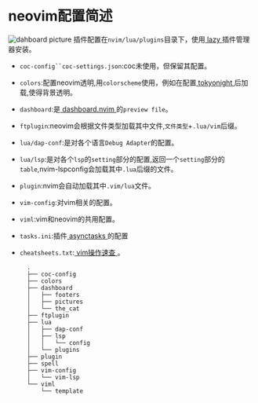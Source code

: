 # neovim配置简述
![dahboard picture]()
插件配置在`nvim/lua/plugins`目录下，使用[ lazy ](https://github.com/folke/lazy.nvim)插件管理器安装。

- `coc-config``coc-settings.json`:coc未使用，但保留其配置。
- `colors`:配置neovim透明,用`colorscheme`使用，例如在配置[ tokyonight ](https://github.com/folke/tokyonight.nvim)后加载,使得背景透明。
- `dashboard`:是[ dashboard.nvim ](https://github.com/glepnir/dashboard-nvim)的`preview file`。
- `ftplugin`:neovim会根据文件类型加载其中文件,`文件类型`+`.lua/vim`后缀。
- `lua/dap-conf`:是对各个语言`Debug Adapter`的配置。
- `lua/lsp`:是对各个`lsp`的`setting`部分的配置,返回一个`setting`部分的`table`,nvim-lspconfig会加载其中`.lua`后缀的文件。
- `plugin`:nvim会自动加载其中`.vim/lua`文件。
- `vim-config`:对vim相关的配置。
- `viml`:vim和neovim的共用配置。
- `tasks.ini`:插件[ asynctasks ](https://github.com/skywind3000/asynctasks.vim)的配置
- `cheatsheets.txt`:[ vim操作速查 ](https://github.com/skywind3000/awesome-cheatsheets/blob/master/editors/vim.txt)。

        .
        ├── coc-config
        ├── colors
        ├── dashboard
        │   ├── footers
        │   ├── pictures
        │   └── the_cat
        ├── ftplugin
        ├── lua
        │   ├── dap-conf
        │   ├── lsp
        │   │   └── config
        │   └── plugins
        ├── plugin
        ├── spell
        ├── vim-config
        │   └── vim-lsp
        └── viml
            └── template
